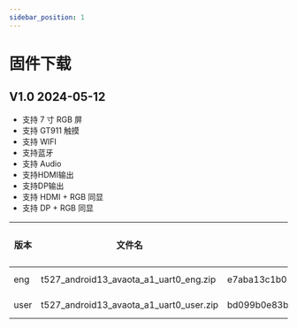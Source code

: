 ```yaml
---
sidebar_position: 1
---
```


# 固件下载

## V1.0 2024-05-12 
- 支持 7 寸 RGB 屏
- 支持 GT911 触摸
- 支持 WIFI
- 支持蓝牙
- 支持 Audio
- 支持HDMI输出
- 支持DP输出
- 支持 HDMI + RGB 同显
- 支持 DP + RGB 同显

| 版本 | 文件名                                  | 固件 MD5                         | 下载地址                                                 | 提取码 |
| ---- | --------------------------------------- | -------------------------------- | -------------------------------------------------------- | ------ |
| eng  | t527_android13_avaota_a1_uart0_eng.zip  | e7aba13c1b0301270509e51c6dd970bd | https://pan.baidu.com/s/1HMWV-rDZNWTkFrdo7tcsWg?pwd=avat | avat   |
| user | t527_android13_avaota_a1_uart0_user.zip | bd099b0e83b6fc560272562509a86c62 | https://pan.baidu.com/s/1HMWV-rDZNWTkFrdo7tcsWg?pwd=avat | avat   |
